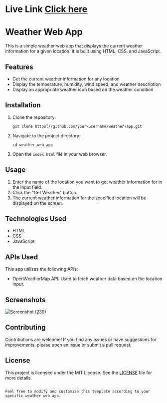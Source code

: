 #  <h1>Live Link <a href="https://64b05ee97d9564470df1aa8a--jazzy-biscochitos-d21016.netlify.app/"><b>Click here</b> </a></h1>

# Weather Web App

This is a simple weather web app that displays the current weather information for a given location. It is built using HTML, CSS, and JavaScript.

## Features

- Get the current weather information for any location
- Display the temperature, humidity, wind speed, and weather description
- Display an appropriate weather icon based on the weather condition

## Installation

1. Clone the repository:

   ```
   git clone https://github.com/your-username/weather-app.git
   ```

2. Navigate to the project directory:

   ```
   cd weather-web-app
   ```

3. Open the `index.html` file in your web browser.

## Usage

1. Enter the name of the location you want to get weather information for in the input field.
2. Click the "Get Weather" button.
3. The current weather information for the specified location will be displayed on the screen.

## Technologies Used

- HTML
- CSS
- JavaScript

## APIs  Used

This app utilizes the following APIs:

- OpenWeatherMap API: Used to fetch weather data based on the location input.

## Screenshots
![Screenshot (239)](https://github.com/ayushspn123/Weather-app/assets/78543116/c9e77695-2763-49f1-9dc9-40f8bb3da9f1)



## Contributing

Contributions are welcome! If you find any issues or have suggestions for improvements, please open an issue or submit a pull request.

## License

This project is licensed under the MIT License. See the [LICENSE](LICENSE) file for more details.
```

Feel free to modify and customize this template according to your specific weather web app.
